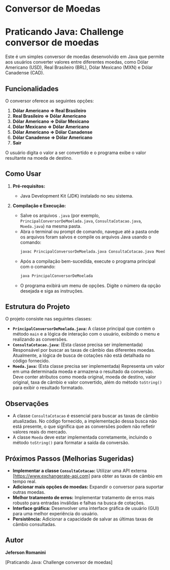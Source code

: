 # Conversor de Moedas
# Praticando Java: Challenge conversor de moedas

Este é um simples conversor de moedas desenvolvido em Java que permite aos usuários converter valores entre diferentes moedas, como Dólar Americano (USD), Real Brasileiro (BRL), Dólar Mexicano (MXN) e Dólar Canadense (CAD).

## Funcionalidades

O conversor oferece as seguintes opções:

1.  **Dólar Americano => Real Brasileiro**
2.  **Real Brasileiro => Dólar Americano**
3.  **Dólar Americano => Dólar Mexicano**
4.  **Dólar Mexicano => Dólar Americano**
5.  **Dólar Americano => Dólar Canadense**
6.  **Dólar Canadense => Dólar Americano**
7.  **Sair**

O usuário digita o valor a ser convertido e o programa exibe o valor resultante na moeda de destino.

## Como Usar

1.  **Pré-requisitos:**
    * Java Development Kit (JDK) instalado no seu sistema.

2.  **Compilação e Execução:**
    * Salve os arquivos `.java` (por exemplo, `PrincipalConversorDeMoelada.java`, `ConsultaCotacao.java`, `Moeda.java`) na mesma pasta.
    * Abra o terminal ou prompt de comando, navegue até a pasta onde os arquivos foram salvos e compile os arquivos Java usando o comando:
        ```bash
        javac PrincipalConversorDeMoelada.java ConsultaCotacao.java Moeda.java
        ```
    * Após a compilação bem-sucedida, execute o programa principal com o comando:
        ```bash
        java PrincipalConversorDeMoelada
        ```
    * O programa exibirá um menu de opções. Digite o número da opção desejada e siga as instruções.

## Estrutura do Projeto

O projeto consiste nas seguintes classes:

* **`PrincipalConversorDeMoelada.java`:** A classe principal que contém o método `main` e a lógica de interação com o usuário, exibindo o menu e realizando as conversões.
* **`ConsultaCotacao.java`:** (Esta classe precisa ser implementada) Responsável por buscar as taxas de câmbio das diferentes moedas. Atualmente, a lógica de busca de cotações não está detalhada no código fornecido.
* **`Moeda.java`:** (Esta classe precisa ser implementada) Representa um valor em uma determinada moeda e armazena o resultado da conversão. Deve conter atributos como moeda original, moeda de destino, valor original, taxa de câmbio e valor convertido, além do método `toString()` para exibir o resultado formatado.

## Observações

* A classe `ConsultaCotacao` é essencial para buscar as taxas de câmbio atualizadas. No código fornecido, a implementação dessa busca não está presente, o que significa que as conversões podem não refletir valores reais do mercado.
* A classe `Moeda` deve estar implementada corretamente, incluindo o método `toString()` para formatar a saída da conversão.

## Próximos Passos (Melhorias Sugeridas)

* **Implementar a classe `ConsultaCotacao`:** Utilizar uma API externa [https://www.exchangerate-api.com] para obter as taxas de câmbio em tempo real.
* **Adicionar mais opções de moedas:** Expandir o conversor para suportar outras moedas.
* **Melhor tratamento de erros:** Implementar tratamento de erros mais robusto para entradas inválidas e falhas na busca de cotações.
* **Interface gráfica:** Desenvolver uma interface gráfica de usuário (GUI) para uma melhor experiência do usuário.
* **Persistência:** Adicionar a capacidade de salvar as últimas taxas de câmbio consultadas.

## Autor
**Jeferson Romanini** 

[Praticando Java: Challenge conversor de moedas]